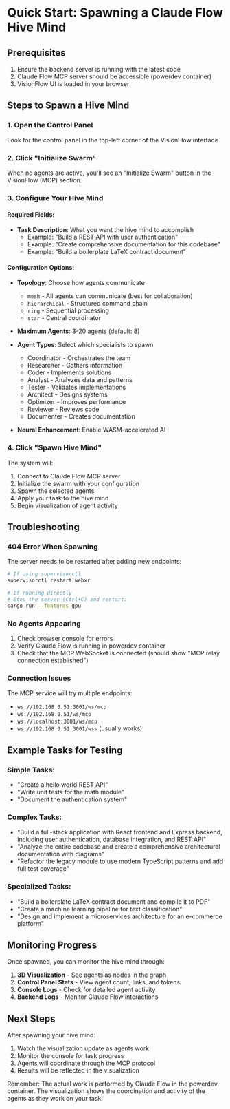 # Quick Start: Spawning a Claude Flow Hive Mind

## Prerequisites

1. Ensure the backend server is running with the latest code
2. Claude Flow MCP server should be accessible (powerdev container)
3. VisionFlow UI is loaded in your browser

## Steps to Spawn a Hive Mind

### 1. Open the Control Panel
Look for the control panel in the top-left corner of the VisionFlow interface.

### 2. Click "Initialize Swarm"
When no agents are active, you'll see an "Initialize Swarm" button in the VisionFlow (MCP) section.

### 3. Configure Your Hive Mind

#### Required Fields:
- **Task Description**: What you want the hive mind to accomplish
  - Example: "Build a REST API with user authentication"
  - Example: "Create comprehensive documentation for this codebase"
  - Example: "Build a boilerplate LaTeX contract document"

#### Configuration Options:
- **Topology**: Choose how agents communicate
  - `mesh` - All agents can communicate (best for collaboration)
  - `hierarchical` - Structured command chain
  - `ring` - Sequential processing
  - `star` - Central coordinator

- **Maximum Agents**: 3-20 agents (default: 8)

- **Agent Types**: Select which specialists to spawn
  - Coordinator - Orchestrates the team
  - Researcher - Gathers information
  - Coder - Implements solutions
  - Analyst - Analyzes data and patterns
  - Tester - Validates implementations
  - Architect - Designs systems
  - Optimizer - Improves performance
  - Reviewer - Reviews code
  - Documenter - Creates documentation

- **Neural Enhancement**: Enable WASM-accelerated AI

### 4. Click "Spawn Hive Mind"
The system will:
1. Connect to Claude Flow MCP server
2. Initialize the swarm with your configuration
3. Spawn the selected agents
4. Apply your task to the hive mind
5. Begin visualization of agent activity

## Troubleshooting

### 404 Error When Spawning
The server needs to be restarted after adding new endpoints:
```bash
# If using supervisorctl
supervisorctl restart webxr

# If running directly
# Stop the server (Ctrl+C) and restart:
cargo run --features gpu
```

### No Agents Appearing
1. Check browser console for errors
2. Verify Claude Flow is running in powerdev container
3. Check that the MCP WebSocket is connected (should show "MCP relay connection established")

### Connection Issues
The MCP service will try multiple endpoints:
- `ws://192.168.0.51:3001/ws/mcp`
- `ws://192.168.0.51/ws/mcp`
- `ws://localhost:3001/ws/mcp`
- `ws://192.168.0.51:3001/wss` (usually works)

## Example Tasks for Testing

### Simple Tasks:
- "Create a hello world REST API"
- "Write unit tests for the math module"
- "Document the authentication system"

### Complex Tasks:
- "Build a full-stack application with React frontend and Express backend, including user authentication, database integration, and REST API"
- "Analyze the entire codebase and create a comprehensive architectural documentation with diagrams"
- "Refactor the legacy module to use modern TypeScript patterns and add full test coverage"

### Specialized Tasks:
- "Build a boilerplate LaTeX contract document and compile it to PDF"
- "Create a machine learning pipeline for text classification"
- "Design and implement a microservices architecture for an e-commerce platform"

## Monitoring Progress

Once spawned, you can monitor the hive mind through:
1. **3D Visualization** - See agents as nodes in the graph
2. **Control Panel Stats** - View agent count, links, and tokens
3. **Console Logs** - Check for detailed agent activity
4. **Backend Logs** - Monitor Claude Flow interactions

## Next Steps

After spawning your hive mind:
1. Watch the visualization update as agents work
2. Monitor the console for task progress
3. Agents will coordinate through the MCP protocol
4. Results will be reflected in the visualization

Remember: The actual work is performed by Claude Flow in the powerdev container. The visualization shows the coordination and activity of the agents as they work on your task.
